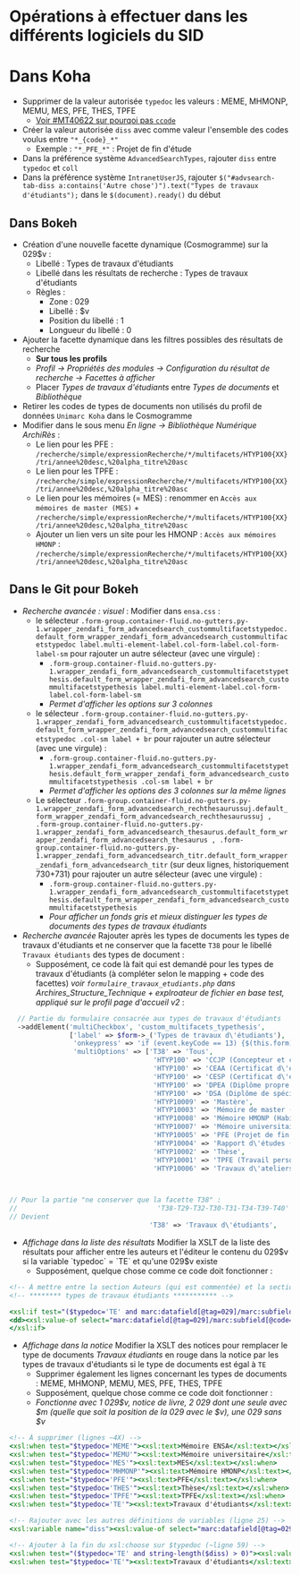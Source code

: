 # Opérations à effectuer dans les différents logiciels du SID

# Dans Koha

* Supprimer de la valeur autorisée `typedoc` les valeurs : MEME, MHMONP, MEMU, MES, PFE, THES, TPFE
  * [Voir #MT40622 sur pourqoi pas `ccode`](https://suivi.biblibre.com/view.php?id=40622)
* Créer la valeur autorisée `diss` avec comme valeur l'ensemble des codes voulus entre `"*_{code}_*"`
  * Exemple : `"*_PFE_*"` : Projet de fin d'étude
* Dans la préférence système `AdvancedSearchTypes`, rajouter `diss` entre `typedoc` et `coll`
* Dans la préférence système `IntranetUserJS`, rajouter `$("#advsearch-tab-diss a:contains('Autre chose')").text("Types de travaux d'étudiants");` dans le `$(document).ready()` du début

## Dans Bokeh

* Création d'une nouvelle facette dynamique (Cosmogramme) sur la 029$v :
  * Libellé : Types de travaux d'étudiants
  * Libellé dans les résultats de recherche : Types de travaux d'étudiants
  * Règles :
    * Zone : 029
    * Libellé : $v
    * Position du libellé : 1
    * Longueur du libellé : 0
* Ajouter la facette dynamique dans les filtres possibles des résultats de recherche
  * __Sur tous les profils__
  * _Profil → Propriétés des modules → Configuration du résultat de recherche → Facettes à afficher_
  * Placer _Types de travaux d'étudiants_ entre _Types de documents_ et _Bibliothèque_
* Retirer les codes de types de documents non utilisés du profil de données `Unimarc Koha` dans le Cosmogramme
* Modifier dans le sous menu _En ligne → Bibliothèque Numérique ArchiRès_ :
  * Le lien pour les PFE : `/recherche/simple/expressionRecherche/*/multifacets/HTYP100{XX}/tri/annee%20desc,%20alpha_titre%20asc`
  * Le lien pour les TPFE : `/recherche/simple/expressionRecherche/*/multifacets/HTYP100{XX}/tri/annee%20desc,%20alpha_titre%20asc`
  * Le lien pour les mémoires (= MES) : renommer en `Accès aux mémoires de master (MES)` + `/recherche/simple/expressionRecherche/*/multifacets/HTYP100{XX}/tri/annee%20desc,%20alpha_titre%20asc`
  * Ajouter un lien vers un site pour les HMONP : `Accès aux mémoires HMONP` : `/recherche/simple/expressionRecherche/*/multifacets/HTYP100{XX}/tri/annee%20desc,%20alpha_titre%20asc`

## Dans le Git pour Bokeh

* _Recherche avancée : visuel_ : Modifier dans `ensa.css` :
  * le sélecteur `.form-group.container-fluid.no-gutters.py-1.wrapper_zendafi_form_advancedsearch_custommultifacetstypedoc.default_form_wrapper_zendafi_form_advancedsearch_custommultifacetstypedoc label.multi-element-label.col-form-label.col-form-label-sm` pour rajouter un autre sélecteur (avec une virgule) :
    * `.form-group.container-fluid.no-gutters.py-1.wrapper_zendafi_form_advancedsearch_custommultifacetstypethesis.default_form_wrapper_zendafi_form_advancedsearch_custommultifacetstypethesis label.multi-element-label.col-form-label.col-form-label-sm`
    * _Permet d'afficher les options sur 3 colonnes_
  * le sélecteur `.form-group.container-fluid.no-gutters.py-1.wrapper_zendafi_form_advancedsearch_custommultifacetstypedoc.default_form_wrapper_zendafi_form_advancedsearch_custommultifacetstypedoc .col-sm label + br` pour rajouter un autre sélecteur (avec une virgule) :
    * `.form-group.container-fluid.no-gutters.py-1.wrapper_zendafi_form_advancedsearch_custommultifacetstypethesis.default_form_wrapper_zendafi_form_advancedsearch_custommultifacetstypethesis .col-sm label + br`
    * _Permet d'afficher les options des 3 colonnes sur la même lignes_
  * Le sélecteur `.form-group.container-fluid.no-gutters.py-1.wrapper_zendafi_form_advancedsearch_rechthesaurussuj.default_form_wrapper_zendafi_form_advancedsearch_rechthesaurussuj , .form-group.container-fluid.no-gutters.py-1.wrapper_zendafi_form_advancedsearch_thesaurus.default_form_wrapper_zendafi_form_advancedsearch_thesaurus , .form-group.container-fluid.no-gutters.py-1.wrapper_zendafi_form_advancedsearch_titr.default_form_wrapper_zendafi_form_advancedsearch_titr` (sur deux lignes, historiquement 730+731) pour rajouter un autre sélecteur (avec une virgule) :
    * `.form-group.container-fluid.no-gutters.py-1.wrapper_zendafi_form_advancedsearch_custommultifacetstypethesis.default_form_wrapper_zendafi_form_advancedsearch_custommultifacetstypethesis`
    * _Pour afficher un fonds gris et mieux distinguer les types de documents des types de travaux étudiants_
* _Recherche avancée_ Rajouter après les types de documents les types de travaux d'étudiants et ne conserver que la facette `T38` pour le libellé `Travaux étudiants` des types de document :
  * Supposément, ce code là fait qui est demandé pour les types de travaux d'étudiants (à compléter selon le mapping + code des facettes) *voir `formulaire_travaux_etudiants.php` dans Archires_Structure_Technique + explroateur de fichier en base test, appliqué sur le profil page d'accueil v2* :

``` PHP
  // Partie du formulaire consacrée aux types de travaux d'étudiants
  ->addElement('multiCheckbox', 'custom_multifacets_typethesis',
               ['label' => $form->_('Types de travaux d\'étudiants'),
                'onkeypress' => 'if (event.keyCode == 13) {$(this.form).submit();return false; }',
                'multiOptions' => ['T38' => 'Tous',
                                    'HTYP100' => 'CCJP (Concepteur et créateur de jardin dans le paysage)',
                                    'HTYP100' => 'CEAA (Certificat d\'études approfondies en architecture)',
                                    'HTYP100' => 'CESP (Certificat d\'études supérieures paysagères)',
                                    'HTYP100' => 'DPEA (Diplôme propre aux ENSA)',
                                    'HTYP100' => 'DSA (Diplôme de spécialisation et d\'approfondissement)',
                                    'HTYP10009' => 'Mastère',
                                    'HTYP10003' => 'Mémoire de master (MES)',
                                    'HTYP10008' => 'Mémoire HMONP (Habilitation à la maîtrise d\'œuvre en son nom propre)',
                                    'HTYP10007' => 'Mémoire universitaire',
                                    'HTYP10005' => 'PFE (Projet de fin d\'études)',
                                    'HTYP10004' => 'Rapport d\'études (Licence)',
                                    'HTYP10002' => 'Thèse',
                                    'HTYP10001' => 'TPFE (Travail personnel de fin d\'études)',
                                    'HTYP10006' => 'Travaux d\'ateliers'],'autocomplete'=>'off'])



// Pour la partie "ne conserver que la facette T38" :
//                                   'T38-T29-T32-T30-T31-T34-T39-T40' => 'Travaux d\'étudiants',
// Devient
                                   'T38' => 'Travaux d\'étudiants',
```

* _Affichage dans la liste des résultats_ Modifier la XSLT de la liste des résultats pour afficher entre les auteurs et l'éditeur le contenu du 029$v si la variable `typedoc` = `TE` et qu'une 029$v existe
  * Supposément, quelque chose comme ce code doit fonctionner :

``` XSLT
<!-- À mettre entre la section Auteurs (qui est commentée) et la section Editeur -->
<!-- ******** types de travaux étudiants *********** -->

<xsl:if test="($typedoc='TE' and marc:datafield[@tag=029]/marc:subfield[@code='v'])">
<dd><xsl:value-of select="marc:datafield[@tag=029]/marc:subfield[@code='v']"/></dd>
</xsl:if>
```

* _Affichage dans la notice_ Modifier la XSLT des notices pour remplacer le type de documents _Travaux étudiants_ en rouge dans la notice par les types de travaux d'étudiants si le type de documents est égal à `TE`
  * Supprimer également les lignes concernant les types de documents : MEME, MHMONP, MEMU, MES, PFE, THES, TPFE
  * Supposément, quelque chose comme ce code doit fonctionner :
  * _Fonctionne avec 1 029$v, notice de livre, 2 029 dont une seule avec $m (quelle que soit la position de la 029 avec le $v), une 029 sans $v_

``` XSLT
<!-- À supprimer (lignes ~4X) -->
<xsl:when test="$typedoc='MEME'"><xsl:text>Mémoire ENSA</xsl:text></xsl:when>
<xsl:when test="$typedoc='MEMU'"><xsl:text>Mémoire universitaire</xsl:text></xsl:when>
<xsl:when test="$typedoc='MES'"><xsl:text>MES</xsl:text></xsl:when>
<xsl:when test="$typedoc='MHMONP'"><xsl:text>Mémoire HMONP</xsl:text></xsl:when>
<xsl:when test="$typedoc='PFE'"><xsl:text>PFE</xsl:text></xsl:when>
<xsl:when test="$typedoc='THES'"><xsl:text>Thèse</xsl:text></xsl:when>
<xsl:when test="$typedoc='TPFE'"><xsl:text>TPFE</xsl:text></xsl:when>
<xsl:when test="$typedoc='TE'"><xsl:text>Travaux d'étudiants</xsl:text></xsl:when>

<!-- Rajouter avec les autres définitions de variables (ligne 25) -->
<xsl:variable name="diss"><xsl:value-of select="marc:datafield[@tag=029]/marc:subfield[@code='v']"/></xsl:variable>

<!-- Ajouter à la fin du xsl:choose sur $typedoc (~ligne 59) -->
<xsl:when test="($typedoc='TE' and string-length($diss) > 0)"><xsl:value-of select="$diss"/></xsl:when><!-- DOIT ÊTRE AVANT LE $typedoc = 'TE'-->
<xsl:when test="$typedoc='TE'"><xsl:text>Travaux d'étudiants</xsl:text></xsl:when>

```